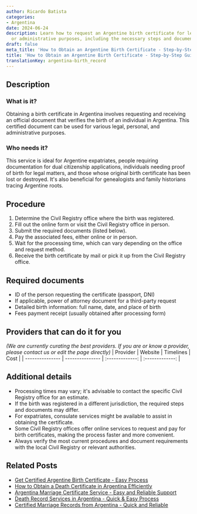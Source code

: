 ```yaml
---
author: Ricardo Batista
categories:
- Argentina
date: 2024-06-24
description: Learn how to request an Argentine birth certificate for legal, personal,
  or administrative purposes, including the necessary steps and documentation.
draft: false
meta_title: 'How to Obtain an Argentine Birth Certificate - Step-by-Step Guide'
title: 'How to Obtain an Argentine Birth Certificate - Step-by-Step Guide'
translationKey: argentina-birth_record
---
```



## Description
### What is it?
Obtaining a birth certificate in Argentina involves requesting and receiving an official document that verifies the birth of an individual in Argentina. This certified document can be used for various legal, personal, and administrative purposes.

### Who needs it?
This service is ideal for Argentine expatriates, people requiring documentation for dual citizenship applications, individuals needing proof of birth for legal matters, and those whose original birth certificate has been lost or destroyed. It's also beneficial for genealogists and family historians tracing Argentine roots.

## Procedure

1. Determine the Civil Registry office where the birth was registered.
2. Fill out the online form or visit the Civil Registry office in person.
3. Submit the required documents (listed below).
4. Pay the associated fees, either online or in person.
5. Wait for the processing time, which can vary depending on the office and request method.
6. Receive the birth certificate by mail or pick it up from the Civil Registry office.


## Required documents

- ID of the person requesting the certificate (passport, DNI)
- If applicable, power of attorney document for a third-party request
- Detailed birth information: full name, date, and place of birth
- Fees payment receipt (usually obtained after processing form)


## Providers that can do it for you
_(We are currently curating the best providers. If you are or know a provider, please contact us or edit the page directly)_
| Provider        |     Website     |     Timelines    |       Cost      |
| --------------- | --------------- |  :-------------: | :-------------: |

## Additional details

- Processing times may vary; it's advisable to contact the specific Civil Registry office for an estimate.
- If the birth was registered in a different jurisdiction, the required steps and documents may differ.
- For expatriates, consulate services might be available to assist in obtaining the certificate.
- Some Civil Registry offices offer online services to request and pay for birth certificates, making the process faster and more convenient.
- Always verify the most current procedures and document requirements with the local Civil Registry or relevant authorities.

## Related Posts

- [Get Certified Argentine Birth Certificate - Easy Process](https://tramitit.com/english/guides/argentina/birth_certificate/)
- [How to Obtain a Death Certificate in Argentina Efficiently](https://tramitit.com/english/guides/argentina/death_certificate/)
- [Argentina Marriage Certificate Service - Easy and Reliable Support](https://tramitit.com/english/guides/argentina/marriage_certificate/)
- [Death Record Services in Argentina - Quick & Easy Process](https://tramitit.com/english/guides/argentina/death_record/)
- [Certified Marriage Records from Argentina - Quick and Reliable](https://tramitit.com/english/guides/argentina/marriage_record/)